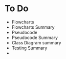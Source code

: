 # To Do

- Flowcharts
- Flowcharts Summary
- Pseudocode
- Pseudocode Summary
- Class Diagram summary
- Testing Summary
- 